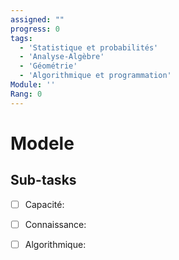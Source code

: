 ```yaml
---
assigned: ""
progress: 0
tags:
  - 'Statistique et probabilités'
  - 'Analyse-Algèbre'
  - 'Géométrie'
  - 'Algorithmique et programmation'
Module: ''
Rang: 0
---
```


# Modele

## Sub-tasks

- [ ] Capacité:
- [ ] Connaissance:
- [ ] Algorithmique:

